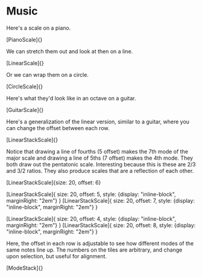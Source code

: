 # Music

Here's a scale on a piano.

[PianoScale]{}

We can stretch them out and look at then on a line.

[LinearScale]{}

Or we can wrap them on a circle.

[CircleScale]{}

Here's what they'd look like in an octave on a guitar.

[GuitarScale]{}

Here's a generalization of the linear version, similar to a guitar, where you can change the offset between each row.

[LinearStackScale]{}

Notice that drawing a line of fourths (5 offset) makes the 7th mode of the major scale and drawing a line of 5ths (7 offset) makes the 4th mode. They both draw out the pentatonic scale. Interesting because this is these are 2/3 and 3/2 ratios. They also produce scales that are a reflection of each other.

[LinearStackScale]{size: 20, offset: 6}

[LinearStackScale]{
size: 20,
offset: 5,
style: {display: "inline-block", marginRight: "2em"}
}
[LinearStackScale]{
size: 20,
offset: 7,
style: {display: "inline-block", marginRight: "2em"}
}

[LinearStackScale]{
size: 20,
offset: 4,
style: {display: "inline-block", marginRight: "2em"}
}
[LinearStackScale]{
size: 20,
offset: 8,
style: {display: "inline-block", marginRight: "2em"}
}

Here, the offset in each row is adjustable to see how different modes of the same notes line up. The numbers on the tiles are arbitrary, and change upon selection, but useful for alignment.

[ModeStack]{}
